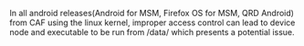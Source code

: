 In all android releases(Android for MSM, Firefox OS for MSM, QRD Android) from CAF using the linux kernel, improper access control can lead to device node and executable to be run from /data/ which presents a potential issue.